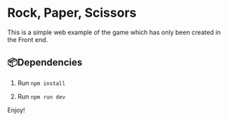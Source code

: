 # Rock, Paper, Scissors
 
 This is a simple web example of the game which has only been created in the Front end. 


## 📦Dependencies

1. Run `npm install`

2. Run `npm run dev`


Enjoy!
